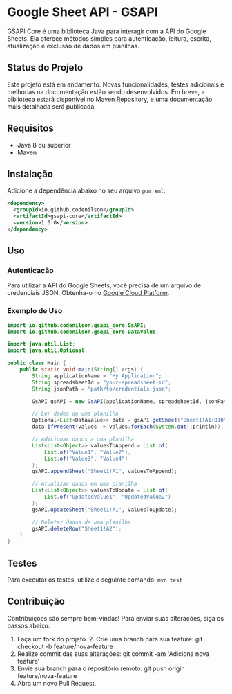 # Google Sheet API - GSAPI

GSAPI Core é uma biblioteca Java para interagir com a API do Google Sheets.
Ela oferece métodos simples para autenticação, leitura, escrita, atualização e exclusão de dados
em planilhas.

## Status do Projeto
Este projeto está em andamento. Novas funcionalidades, testes adicionais e melhorias na documentação estão sendo desenvolvidos. Em breve, a biblioteca estará disponível no Maven Repository, e uma documentação mais detalhada será publicada.

## Requisitos
- Java 8 ou superior
- Maven
## Instalação
Adicione a dependência abaixo no seu arquivo `pom.xml`:

```pom.xml
<dependency>
  <groupId>io.github.codenilson</groupId>
  <artifactId>gsapi-core</artifactId>
  <version>1.0.0</version>
</dependency>
```


## Uso
### Autenticação
Para utilizar a API do Google Sheets, você precisa de um arquivo de credenciais JSON.
Obtenha-o no [Google Cloud Platform](https://console.cloud.google.com/).

### Exemplo de Uso



```java
import io.github.codenilson.gsapi_core.GsAPI;
import io.github.codenilson.gsapi_core.DataValue;

import java.util.List;
import java.util.Optional;

public class Main {
    public static void main(String[] args) {
        String applicationName = "My Application";
        String spreadsheetId = "your-spreadsheet-id";
        String jsonPath = "path/to/credentials.json";

        GsAPI gsAPI = new GsAPI(applicationName, spreadsheetId, jsonPath);

        // Ler dados de uma planilha
        Optional<List<DataValue>> data = gsAPI.getSheet("Sheet1!A1:D10");
        data.ifPresent(values -> values.forEach(System.out::println));

        // Adicionar dados a uma planilha
        List<List<Object>> valuesToAppend = List.of(
            List.of("Value1", "Value2"),
            List.of("Value3", "Value4")
        );
        gsAPI.appendSheet("Sheet1!A1", valuesToAppend);

        // Atualizar dados em uma planilha
        List<List<Object>> valuesToUpdate = List.of(
            List.of("UpdatedValue1", "UpdatedValue2")
        );
        gsAPI.updateSheet("Sheet1!A1", valuesToUpdate);

        // Deletar dados de uma planilha
        gsAPI.deleteRow("Sheet1!A2");
    }
}
```

## Testes
Para executar os testes, utilize o seguinte comando:
`mvn test`
## Contribuição
Contribuições são sempre bem-vindas! Para enviar suas alterações, siga os passos abaixo:
1. Faça um fork do projeto.
   2. Crie uma branch para sua feature:
 git checkout -b feature/nova-feature
3. Realize commit das suas alterações:
 git commit -am 'Adiciona nova feature'
4. Envie sua branch para o repositório remoto:
 git push origin feature/nova-feature
5. Abra um novo Pull Request.
